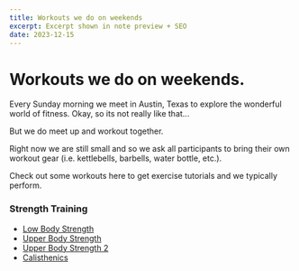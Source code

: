 ```yaml
---
title: Workouts we do on weekends
excerpt: Excerpt shown in note preview + SEO
date: 2023-12-15
---
```


# Workouts we do on weekends.

Every Sunday morning we meet in Austin, Texas to explore the wonderful world of fitness. Okay, so its not really like that...

But we do meet up and workout together. 

Right now we are still small and so we ask all participants to bring their own workout gear (i.e. kettlebells, barbells, water bottle, etc.). 

Check out some workouts here to get exercise tutorials and we typically perform. 

### Strength Training

- [Low Body Strength](lower-body-workout)
- [Upper Body Strength](upper-body-workout)
- [Upper Body Strength 2](upper-body-workout-2)
- [Calisthenics](calisthenics-workout)

